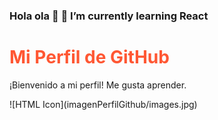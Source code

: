 ### Hola ola 👋  🌱 I’m currently learning React
<div >
    <h1 style="color: #ff5733;">Mi Perfil de GitHub</h1>
    <p >¡Bienvenido a mi perfil! Me gusta aprender.</p>
</div>
![HTML Icon](imagenPerfilGithub/images.jpg)


<!--
**griseldae903/griseldae903** is a ✨ _special_ ✨ repository because its `README.md` (this file) appears on your GitHub profile.

Here are some ideas to get you started:

- 🔭 I’m currently working on ...
- 🌱 I’m currently learning ...
- 👯 I’m looking to collaborate on ...
- 🤔 I’m looking for help with ...
- 💬 Ask me about ...
- 📫 How to reach me: ...
- 😄 Pronouns: ...
- ⚡ Fun fact: ...
-->

